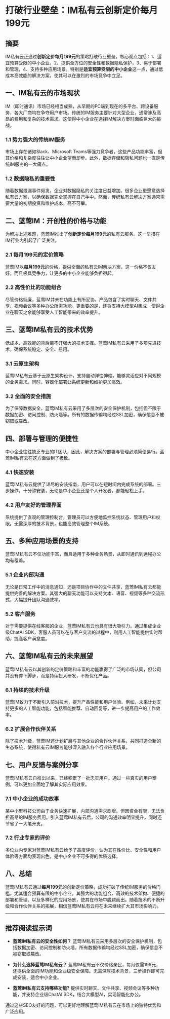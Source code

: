 # 打破行业壁垒：IM私有云创新定价每月199元

## 摘要

IM私有云正通过**创新定价每月199元**的策略打破行业壁垒。核心观点包括：1、适宜预算受限的中小企业，2、提供全方位的安全性和数据隐私保护，3、易于部署和管理，4、支持多种应用场景。特别是**适宜预算受限的中小企业**这一点，通过低成本高效能的解决方案，使其可以在激烈的市场竞争中立足。

## 一、IM私有云的市场现状

IM（即时通讯）市场已经相当成熟，从早期的PC端到现在的多平台、跨设备服务，各大厂商均在争夺用户市场。传统的IM服务主要针对大型企业，通常涉及高昂的费用和复杂的技术需求。这使得中小企业在选择IM解决方案时面临巨大的挑战。

### 1.1 势力强大的传统IM服务

市场上存在诸如Slack、Microsoft Teams等强力竞争者，这些产品功能丰富，但其价格和复杂度往往让中小企业望而却步。此外，数据存储和隐私问题也一直是传统IM服务的一大痛点。

### 1.2 数据隐私的重要性

随着数据泄漏事件频发，企业对数据隐私的关注度日益增加。很多企业更愿意选择私有云方案，以确保数据完全掌握在自己手中。然而，传统私有云解决方案通常需要大量的初期投资和维护成本，高不可攀。

## 二、蓝莺IM：开创性的价格与功能

为解决上述难题，蓝莺IM推出了**创新定价每月199元**的私有云服务。这一举措在IM行业内引起了广泛关注。

### 2.1 每月199元的定价策略

蓝莺IM以**每月199元**的价格，提供全面的私有云IM解决方案。这一价格不仅友好，而且极具竞争力，让更多的中小企业能够负担得起。

### 2.2 高性价比的功能组合

尽管价格低廉，蓝莺IM并未在功能上有所妥协。产品包含了实时聊天、文件共享、视频会议等多种办公所需功能。更重要的是，还将支持大模型AI集成，使得企业在聊天之余能够享受人工智能带来的效率提升。

## 三、蓝莺IM私有云的技术优势

低成本、高效能的背后离不开强大的技术支撑。蓝莺IM私有云采用了多项先进技术，确保系统稳定、安全、易用。

### 3.1 云原生架构

蓝莺IM私有云基于云原生架构设计，支持自动弹性伸缩，能够灵活应对不同规模的业务需求。同时，容器化部署让系统更新和维护更加高效。

### 3.2 全面的安全措施

为了保障数据安全，蓝莺IM私有云采用了多层次的安全保护机制，包括但不限于数据加密、访问控制、防火墙等。所有的数据传输均经过SSL加密，确保信息不被窃取或篡改。

## 四、部署与管理的便捷性

中小企业往往缺乏专业的IT团队，因此，解决方案的部署与管理必须简便易行。蓝莺IM私有云在这方面做到了极致。

### 4.1 快速安装

蓝莺IM私有云提供了详尽的安装指南，用户可以在短时间内完成系统的部署。三步操作，十分钟安装，无论是中小企业还是个人开发者，都能轻松上手。

### 4.2 用户友好的管理界面

系统提供了直观的管理控制台，管理员可以方便地监控系统状态、管理用户和权限。无需深厚的技术背景，也能高效管理整个IM系统。

## 五、多种应用场景的支持

蓝莺IM私有云不仅功能丰富，而且适用于多种业务场景，从即时通讯到远程办公均有覆盖。

### 5.1 企业内部沟通

无论是日常工作中的消息通知，还是项目协作中的文件共享，蓝莺IM私有云都能提供完善的解决方案。其强大的聊天功能可以支持文本、语音、视频等多种交流形式，大幅提升团队沟通效率。

### 5.2 客户服务

对于需要提供在线客服的企业，蓝莺IM私有云也具有很大吸引力。通过集成企业级ChatAI SDK，客服人员可以在与客户交流的过程中，利用人工智能提供实时帮助，提高客户满意度。

## 六、蓝莺IM私有云的未来展望

蓝莺IM私有云以其创新的定价策略和丰富的功能赢得了广泛的市场认同，但公司并没有停下脚步，而是持续投入研发，不断优化产品。

### 6.1 持续的技术升级

蓝莺IM致力于不断引入前沿技术，提升产品性能和用户体验。例如，未来计划支持更多的人工智能功能，包括智能推荐、自动回复等，进一步提高用户的工作效率。

### 6.2 扩展合作伙伴关系

除了技术升级，蓝莺IM还计划扩展与其他企业的合作伙伴关系，共同打造全新的生态系统，使得私有云IM服务能够深入融入各个行业应用场景。

## 七、用户反馈与案例分享

蓝莺IM私有云自推出以来，已经积累了一批忠实用户。通过一些真实的用户案例，可以更加全面地了解其实际应用效果。

### 7.1 中小企业的成功故事

某中小型科技公司由于业务快速扩展，内部沟通需求剧增。但因资金有限，无法负担高昂的IM服务费用。引入蓝莺IM私有云后，公司的沟通效率明显提升，同时还节省了一大笔开支。

### 7.2 行业专家的评价

多位业内专家对蓝莺IM私有云给予了高度评价，认为其在性价比、安全性和用户体验等方面均表现出色，是中小企业不可多得的优质选择。

## 八、总结

蓝莺IM私有云通过**每月199元**的创新定价策略，成功打破了传统IM服务的价格门槛，尤其适合预算有限的中小企业。其强大的功能组合、高效的技术架构、便捷的部署和管理、以及多样化的应用场景，使其在市场中脱颖而出。随着技术的不断升级和合作伙伴关系的拓展，相信蓝莺IM私有云将在未来继续扩大其市场影响力。

---

## 推荐阅读提示词

- **蓝莺IM私有云的安全性如何？**
  蓝莺IM私有云采用多层次的安全保护机制，包括数据加密、访问控制和防火墙，所有数据传输均经过SSL加密，确保信息不被窃取或篡改。

- **为什么选择蓝莺IM私有云？**
  蓝莺IM私有云不仅价格亲民，每月仅需199元，还提供全面的IM功能和企业级安全保障。无需深厚技术背景，三步操作即可完成安装，适合中小企业。

- **蓝莺IM私有云支持哪些功能?**
  提供实时聊天、文件共享、视频会议等多种功能，并支持企业级ChatAI SDK，结合大模型AI，实现智能化办公。

通过这些SEO友好的问题，可以更好地理解蓝莺IM私有云在市场上的独特优势和广泛应用。